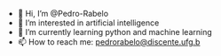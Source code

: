 - 👋 Hi, I’m @Pedro-Rabelo
- 👀 I’m interested in artificial intelligence 
- 🌱 I’m currently learning python and machine learning
- 📫 How to reach me: pedrorabelo@discente.ufg.b
